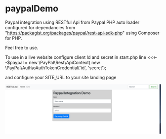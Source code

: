 # paypalDemo

Paypal integration using RESTful Api from Paypal
PHP auto loader configured for dependancies from "https://packagist.org/packages/paypal/rest-api-sdk-php"
using Composer for PHP.


Feel free to use.

To use in a live website configure client Id and secret in start.php line <<<--$paypal = new \PayPal\Rest\ApiContext(
new \PayPal\Auth\oAuthTokenCredential('id', 'secret');

and configure your SITE_URL to your site landing page

![Image description](/demo.png)
